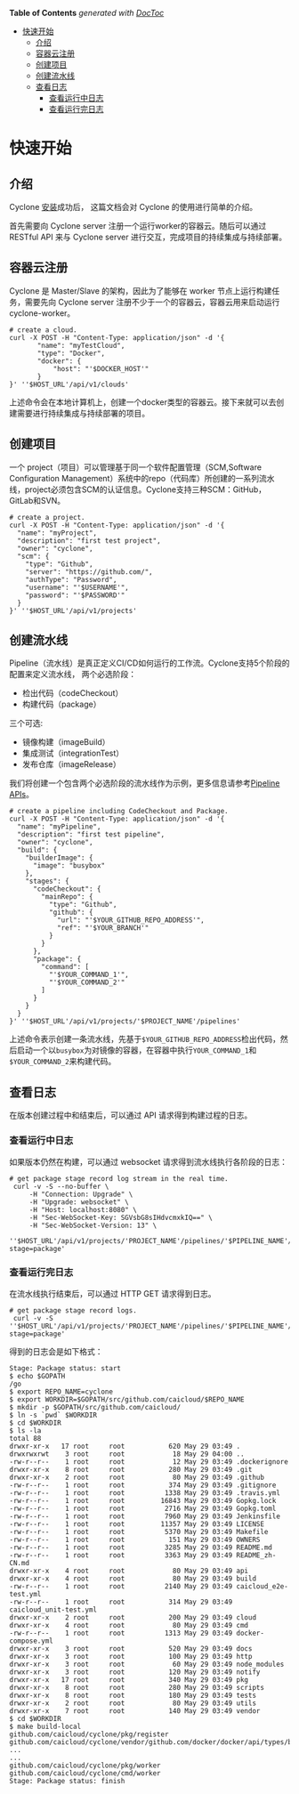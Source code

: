 <!-- START doctoc generated TOC please keep comment here to allow auto update -->
<!-- DON'T EDIT THIS SECTION, INSTEAD RE-RUN doctoc TO UPDATE -->
**Table of Contents**  *generated with [DocToc](https://github.com/thlorenz/doctoc)*

- [快速开始](#%E5%BF%AB%E9%80%9F%E5%BC%80%E5%A7%8B)
  - [介绍](#%E4%BB%8B%E7%BB%8D)
  - [容器云注册](#%E5%AE%B9%E5%99%A8%E4%BA%91%E6%B3%A8%E5%86%8C)
  - [创建项目](#%E5%88%9B%E5%BB%BA%E9%A1%B9%E7%9B%AE)
  - [创建流水线](#%E5%88%9B%E5%BB%BA%E6%B5%81%E6%B0%B4%E7%BA%BF)
  - [查看日志](#%E6%9F%A5%E7%9C%8B%E6%97%A5%E5%BF%97)
    - [查看运行中日志](#%E6%9F%A5%E7%9C%8B%E8%BF%90%E8%A1%8C%E4%B8%AD%E6%97%A5%E5%BF%97)
    - [查看运行完日志](#%E6%9F%A5%E7%9C%8B%E8%BF%90%E8%A1%8C%E5%AE%8C%E6%97%A5%E5%BF%97)

<!-- END doctoc generated TOC please keep comment here to allow auto update -->

# 快速开始

## 介绍

Cyclone [安装](./setup_zh-CN.md)成功后，
这篇文档会对 Cyclone 的使用进行简单的介绍。

首先需要向 Cyclone server 注册一个运行worker的容器云。随后可以通过 RESTful API 来与 Cyclone server 进行交互，完成项目的持续集成与持续部署。

## 容器云注册

Cyclone 是 Master/Slave 的架构，因此为了能够在 worker 节点上运行构建任务，需要先向 Cyclone server 注册不少于一个的容器云，容器云用来启动运行cyclone-worker。

```shell
# create a cloud.
curl -X POST -H "Content-Type: application/json" -d '{
       "name": "myTestCloud",
       "type": "Docker",
       "docker": {
           "host": "'$DOCKER_HOST'"
       }
}' ''$HOST_URL'/api/v1/clouds'
```

上述命令会在本地计算机上，创建一个docker类型的容器云。接下来就可以去创建需要进行持续集成与持续部署的项目。

## 创建项目

一个 project（项目）可以管理基于同一个软件配置管理（SCM,Software Configuration Management）系统中的repo（代码库）所创建的一系列流水线，project必须包含SCM的认证信息。Cyclone支持三种SCM：GitHub，GitLab和SVN。

```shell
# create a project.
curl -X POST -H "Content-Type: application/json" -d '{
  "name": "myProject",
  "description": "first test project",
  "owner": "cyclone",
  "scm": {
    "type": "Github",
    "server": "https://github.com/",
    "authType": "Password",
    "username": "'$USERNAME'",
    "password": "'$PASSWORD'"
  }
}' ''$HOST_URL'/api/v1/projects'
```

## 创建流水线

Pipeline（流水线）是真正定义CI/CD如何运行的工作流。Cyclone支持5个阶段的配置来定义流水线，
两个必选阶段：
 - 检出代码（codeCheckout）
 - 构建代码（package）

三个可选:
 - 镜像构建（imageBuild）
 - 集成测试（integrationTest）
 - 发布仓库（imageRelease）

我们将创建一个包含两个必选阶段的流水线作为示例，更多信息请参考[Pipeline APIs](./api/v1/api.md#pipeline-apis)。
```shell
# create a pipeline including CodeCheckout and Package.
curl -X POST -H "Content-Type: application/json" -d '{
  "name": "myPipeline",
  "description": "first test pipeline",
  "owner": "cyclone",
  "build": {
    "builderImage": {
      "image": "busybox"
    },
    "stages": {
      "codeCheckout": {
        "mainRepo": {
          "type": "Github",
          "github": {
            "url": "'$YOUR_GITHUB_REPO_ADDRESS'",
            "ref": "'$YOUR_BRANCH'"
          }
        }
      },
      "package": {
        "command": [
          "'$YOUR_COMMAND_1'",
          "'$YOUR_COMMAND_2'"
        ]
      }
    }
  }
}' ''$HOST_URL'/api/v1/projects/'$PROJECT_NAME'/pipelines'
```

上述命令表示创建一条流水线，先基于`$YOUR_GITHUB_REPO_ADDRESS`检出代码，然后启动一个以`busybox`为对镜像的容器，在容器中执行`YOUR_COMMAND_1`和`$YOUR_COMMAND_2`来构建代码。

## 查看日志

在版本创建过程中和结束后，可以通过 API 请求得到构建过程的日志。

### 查看运行中日志
如果版本仍然在构建，可以通过 websocket 请求得到流水线执行各阶段的日志：

```
# get package stage record log stream in the real time.
 curl -v -S --no-buffer \
     -H "Connection: Upgrade" \
     -H "Upgrade: websocket" \
     -H "Host: localhost:8080" \
     -H "Sec-WebSocket-Key: SGVsbG8sIHdvcmxkIQ==" \
     -H "Sec-WebSocket-Version: 13" \
 ''$HOST_URL'/api/v1/projects/'PROJECT_NAME'/pipelines/'$PIPELINE_NAME'/records/'$RECORD_ID'/logstream?stage=package'
```

### 查看运行完日志

在流水线执行结束后，可以通过 HTTP GET 请求得到日志。

```shell
# get package stage record logs.
 curl -v -S ''$HOST_URL'/api/v1/projects/'PROJECT_NAME'/pipelines/'$PIPELINE_NAME'/records/'$RECORD_ID'/logs?stage=package'
```

得到的日志会是如下格式：

```text
Stage: Package status: start
$ echo $GOPATH
/go
$ export REPO_NAME=cyclone
$ export WORKDIR=$GOPATH/src/github.com/caicloud/$REPO_NAME
$ mkdir -p $GOPATH/src/github.com/caicloud/
$ ln -s `pwd` $WORKDIR
$ cd $WORKDIR
$ ls -la
total 88
drwxr-xr-x   17 root     root           620 May 29 03:49 .
drwxrwxrwt    3 root     root            18 May 29 04:00 ..
-rw-r--r--    1 root     root            12 May 29 03:49 .dockerignore
drwxr-xr-x    8 root     root           280 May 29 03:49 .git
drwxr-xr-x    2 root     root            80 May 29 03:49 .github
-rw-r--r--    1 root     root           374 May 29 03:49 .gitignore
-rw-r--r--    1 root     root          1338 May 29 03:49 .travis.yml
-rw-r--r--    1 root     root         16843 May 29 03:49 Gopkg.lock
-rw-r--r--    1 root     root          2716 May 29 03:49 Gopkg.toml
-rw-r--r--    1 root     root          7960 May 29 03:49 Jenkinsfile
-rw-r--r--    1 root     root         11357 May 29 03:49 LICENSE
-rw-r--r--    1 root     root          5370 May 29 03:49 Makefile
-rw-r--r--    1 root     root           151 May 29 03:49 OWNERS
-rw-r--r--    1 root     root          3285 May 29 03:49 README.md
-rw-r--r--    1 root     root          3363 May 29 03:49 README_zh-CN.md
drwxr-xr-x    4 root     root            80 May 29 03:49 api
drwxr-xr-x    4 root     root            80 May 29 03:49 build
-rw-r--r--    1 root     root          2140 May 29 03:49 caicloud_e2e-test.yml
-rw-r--r--    1 root     root           314 May 29 03:49 caicloud_unit-test.yml
drwxr-xr-x    2 root     root           200 May 29 03:49 cloud
drwxr-xr-x    4 root     root            80 May 29 03:49 cmd
-rw-r--r--    1 root     root          1313 May 29 03:49 docker-compose.yml
drwxr-xr-x    3 root     root           520 May 29 03:49 docs
drwxr-xr-x    3 root     root           100 May 29 03:49 http
drwxr-xr-x    3 root     root            60 May 29 03:49 node_modules
drwxr-xr-x    3 root     root           120 May 29 03:49 notify
drwxr-xr-x   17 root     root           340 May 29 03:49 pkg
drwxr-xr-x    8 root     root           280 May 29 03:49 scripts
drwxr-xr-x    8 root     root           180 May 29 03:49 tests
drwxr-xr-x    2 root     root            80 May 29 03:49 utils
drwxr-xr-x    7 root     root           140 May 29 03:49 vendor
$ cd $WORKDIR
$ make build-local
github.com/caicloud/cyclone/pkg/register
github.com/caicloud/cyclone/vendor/github.com/docker/docker/api/types/blkiodev
...
...
github.com/caicloud/cyclone/pkg/worker
github.com/caicloud/cyclone/cmd/worker
Stage: Package status: finish
```
